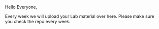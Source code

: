 Hello Everyone,

Every week we will upload your Lab material over here. Please make sure you check the repo every week.

